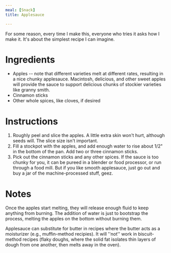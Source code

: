 ```yaml
---
meal: [Snack]
title: Applesauce

---
```

For some reason, every time I make this, everyone who tries it asks how I make it.  It's about the simplest recipe I can imagine.

# Ingredients

* Apples -- note that different varieties melt at different rates, resulting in a nice chunky applesauce.  Macintosh, delicious, and other sweet apples will provide the sauce to support delicious chunks of stockier varieties like granny smith.
* Cinnamon sticks
* Other whole spices, like cloves, if desired

# Instructions

 1. Roughly peel and slice the apples.  A little extra skin won't hurt, although seeds will.  The slice size isn't important.
 1. Fill a stockpot with the apples, and add enough water to rise about 1/2" in the bottom of the pan.  Add two or three cinnamon sticks.  
 1. Pick out the cinnamon sticks and any other spices.  If the sauce is too chunky for you, it can be pureed in a blender or food processor, or run through a food mill.  But if you like smooth applesauce, just go out and buy a jar of the machine-processed stuff, geez.

# Notes


Once the apples start melting, they will release enough fluid to keep anything from burning.  The addition of water is just to bootstrap the process, melting the apples on the bottom without burning them.

Applesauce can substitute for butter in recipes where the butter acts as a moisturizer (e.g., muffin-method recipies).  It will ''not'' work in biscuit-method recipes (flaky doughs, where the solid fat isolates thin layers of dough from one another, then melts away in the oven).
